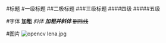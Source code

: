 
#标题
#一级标题
##二极标题
###三级标题
####四级
#####五级

#字体
**加粗**
*斜体*
***加粗并斜体***
~~删除线~~


#图片
![opencv lena.jpg](~/Pictures/lena.jpg)

